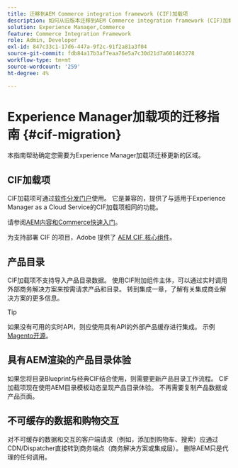 ```yaml
---
title: 迁移到AEM Commerce integration framework (CIF)加载项
description: 如何从旧版本迁移到AEM Commerce integration framework (CIF)加载项。
solution: Experience Manager,Commerce
feature: Commerce Integration Framework
role: Admin, Developer
exl-id: 847c33c1-17d6-447a-9f2c-91f2a81a3f04
source-git-commit: fdb84a17b3af7eaa76e5a7c30d21d7a601463278
workflow-type: tm+mt
source-wordcount: '259'
ht-degree: 4%

---
```


# Experience Manager加载项的迁移指南 {#cif-migration}

本指南帮助确定您需要为Experience Manager加载项迁移更新的区域。

## CIF加载项

CIF加载项可通过[软件分发门户](https://experience.adobe.com/#/downloads/content/software-distribution/en/aem.html?fulltext=commerce*&amp;2_group.propertyvalues.property=.%2Fjcr%3Acontent%2Fmetadata%2Fdc%3Aversion&amp;2_group.propertyvalues.operation=equals&amp;2_group.propertyvalues.0_values=target-version%3Aaem%2F6-5&amp;orderby=%40jcr%3Acontent%2Fjcr%3AlastModified&amp;orderby.sort=desc&amp;layout=list&amp;p.offset=0&amp;p.limit=16)使用。 它是兼容的，提供了与适用于Experience Manager as a Cloud Service的CIF加载项相同的功能。

请参阅[AEM内容和Commerce快速入门](getting-started.md)。

为支持部署 CIF 的项目，Adobe 提供了 [AEM CIF 核心组件](https://github.com/adobe/aem-core-cif-components)。

## 产品目录

CIF加载项不支持导入产品目录数据。 使用CIF附加组件主体，可以通过实时调用外部商务解决方案来按需请求产品和目录。 转到集成一章，了解有关集成商业解决方案的更多信息。

>[!TIP]
>
>如果没有可用的实时API，则应使用具有API的外部产品缓存进行集成。 示例[Magento开源](https://business.adobe.com/products/magento/open-source.html)。

## 具有AEM渲染的产品目录体验

如果您将目录Blueprint与经典CIF结合使用，则需要更新产品目录工作流程。 CIF加载项现在使用AEM目录模板动态呈现产品目录体验。 不再需要复制产品数据或产品页面。

## 不可缓存的数据和购物交互

对不可缓存的数据和交互的客户端请求（例如，添加到购物车、搜索）应通过CDN/Dispatcher直接转到商务端点（商务解决方案或集成层）。 删除AEM只是代理的任何调用。
